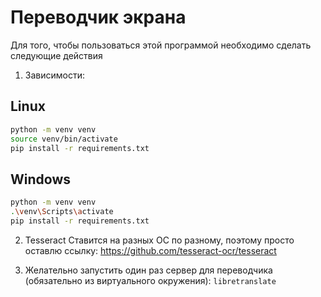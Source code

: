 # Переводчик экрана

Для того, чтобы пользоваться этой программой необходимо сделать следующие действия

1. Зависимости:

## Linux

```bash
python -m venv venv
source venv/bin/activate
pip install -r requirements.txt
```

## Windows

```bash
python -m venv venv
.\venv\Scripts\activate
pip install -r requirements.txt
```

2. Tesseract
   Ставится на разных ОС по разному, поэтому просто оставлю ссылку:
   https://github.com/tesseract-ocr/tesseract

3. Желательно запустить один раз сервер для переводчика (обязательно из виртуального окружения):
`libretranslate`